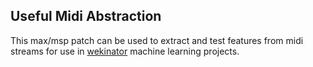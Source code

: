 ## Useful Midi Abstraction

This max/msp patch can be used to extract and test features from midi streams for use in [wekinator](https://github.com/fiebrink1/wekimini) machine learning projects.